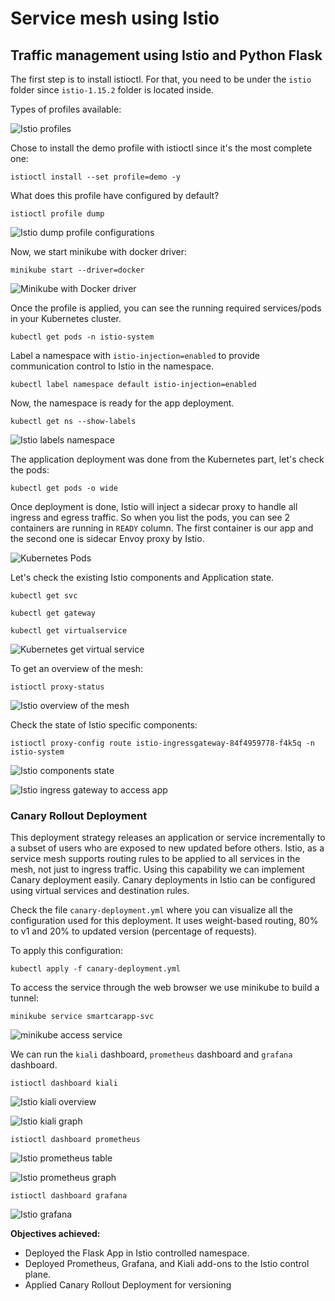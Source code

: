# Service mesh using Istio

## Traffic management using Istio and Python Flask

The first step is to install istioctl. For that, you need to be under the `istio` folder since `istio-1.15.2` folder is
located inside. 

Types of profiles available:

![Istio profiles](../image/istio/istio-profiles.png "Istio profiles")

Chose to install the demo profile with istioctl since it's the most complete one:

````shell
istioctl install --set profile=demo -y
````

What does this profile have configured by default?

````shell
istioctl profile dump
````

![Istio dump profile configurations](../image/istio/istio-dump-profile-config.png "Istio dump")


Now, we start minikube with docker driver:

````shell
minikube start --driver=docker
````

![Minikube with Docker driver](../image/istio/minikube-docker.png "Minikube Docker")

Once the profile is applied, you can see the running required services/pods in your Kubernetes cluster.

````shell
kubectl get pods -n istio-system
````

Label a namespace with `istio-injection=enabled` to provide communication control to Istio in the namespace.

````shell
kubectl label namespace default istio-injection=enabled
````

Now, the namespace is ready for the app deployment.

````shell
kubectl get ns --show-labels
````

![Istio labels namespace](../image/istio/istio-labels.png "Istio labels")


The application deployment was done from the Kubernetes part, let's check the pods:

````shell
kubectl get pods -o wide
````

Once deployment is done, Istio will inject a sidecar proxy to handle all ingress and egress traffic. 
So when you list the pods, you can see 2 containers are running in `READY` column. 
The first container is our app and the second one is sidecar Envoy proxy by Istio.

![Kubernetes Pods](../image/istio/kubernetes-pods.png "Kubernetes pods")


Let's check the existing Istio components and Application state.

````shell
kubectl get svc
````

````shell
kubectl get gateway
````

````shell
kubectl get virtualservice
````

![Kubernetes get virtual service](../image/istio/virtualservice.png "Kubernetes virtualservice")

To get an overview of the mesh:

````shell
istioctl proxy-status
````

![Istio overview of the mesh](../image/istio/overview-mesh.png "Istio mesh")

Check the state of Istio specific components:

````shell
istioctl proxy-config route istio-ingressgateway-84f4959778-f4k5q -n istio-system
````

![Istio components state](../image/istio/state-istio-components.png "Istio components")

![Istio ingress gateway to access app](../image/istio/istio-ingress-gateway.png "Istio Ingress Gateway")

### Canary Rollout Deployment

This deployment strategy releases an application or service incrementally to a subset of users who are exposed to new 
updated before others. Istio, as a service mesh supports routing rules to be applied to all services in the mesh, not 
just to ingress traffic. Using this capability we can implement Canary deployment easily. Canary deployments in Istio 
can be configured using virtual services and destination rules.

Check the file `canary-deployment.yml` where you can visualize all the configuration used for this deployment. It uses
weight-based routing, 80% to v1 and 20% to updated version (percentage of requests).

To apply this configuration:

````shell
kubectl apply -f canary-deployment.yml
````

To access the service through the web browser we use minikube to build a tunnel:

````shell
minikube service smartcarapp-svc
````

![minikube access service](../image/istio/access-service.png "Minikube Service")


We can run the `kiali` dashboard, `prometheus` dashboard and `grafana` dashboard.

````shell
istioctl dashboard kiali
````

![Istio kiali overview](../image/istio/istio-kiali-overview.png "Kiali overview")

![Istio kiali graph](../image/istio/istio-kiali-graph.png "Kiali graph")

````shell
istioctl dashboard prometheus
````

![Istio prometheus table](../image/istio/istio-prometheus-table.png "Prometheus table")

![Istio prometheus graph](../image/istio/istio-prometheus-graph.png "Prometheus graph")

````shell
istioctl dashboard grafana
````

![Istio grafana](../image/istio/istio-grafana.png "Grafana")

**Objectives achieved:**
- Deployed the Flask App in Istio controlled namespace.
- Deployed Prometheus, Grafana, and Kiali add-ons to the Istio control plane.
- Applied Canary Rollout Deployment for versioning

